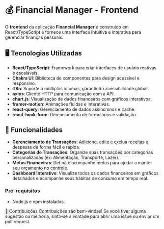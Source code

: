 # 💰 Financial Manager - Frontend

O **frontend** da aplicação **Financial Manager** é construído em React/TypeScript e fornece uma interface intuitiva e interativa para gerenciar finanças pessoais.

## 🖥️ Tecnologias Utilizadas

- **React/TypeScript**: Framework para criar interfaces de usuário reativas e escaláveis.
- **Chakra UI**: Biblioteca de componentes para design acessível e responsivo.
- **i18n**: Suporte a múltiplos idiomas, garantindo acessibilidade global.
- **axios**: Cliente HTTP para comunicação com a API.
- **chart.js**: Visualização de dados financeiros com gráficos interativos.
- **framer-motion**: Animações fluidas e interativas.
- **react-query**: Gerenciamento de dados assíncronos e cache.
- **react-hook-form**: Gerenciamento de formulários e validação.

## 🚀 Funcionalidades

- **Gerenciamento de Transações**: Adicione, edite e exclua receitas e despesas de forma fácil e rápida.
- **Categorias de Transações**: Organize suas transações por categorias personalizadas (ex: Alimentação, Transporte, Lazer).
- **Metas Financeiras**: Defina e acompanhe metas para ajudar a manter seu orçamento no controle.
- **Dashboard Interativo**: Visualize todos os dados financeiros em gráficos detalhados e acompanhe seus hábitos de consumo em tempo real.

### Pré-requisitos

- Node.js e npm instalados.

🤝 Contribuições
Contribuições são bem-vindas! Se você tiver alguma sugestão ou melhoria, sinta-se à vontade para abrir uma issue ou enviar um pull request.
